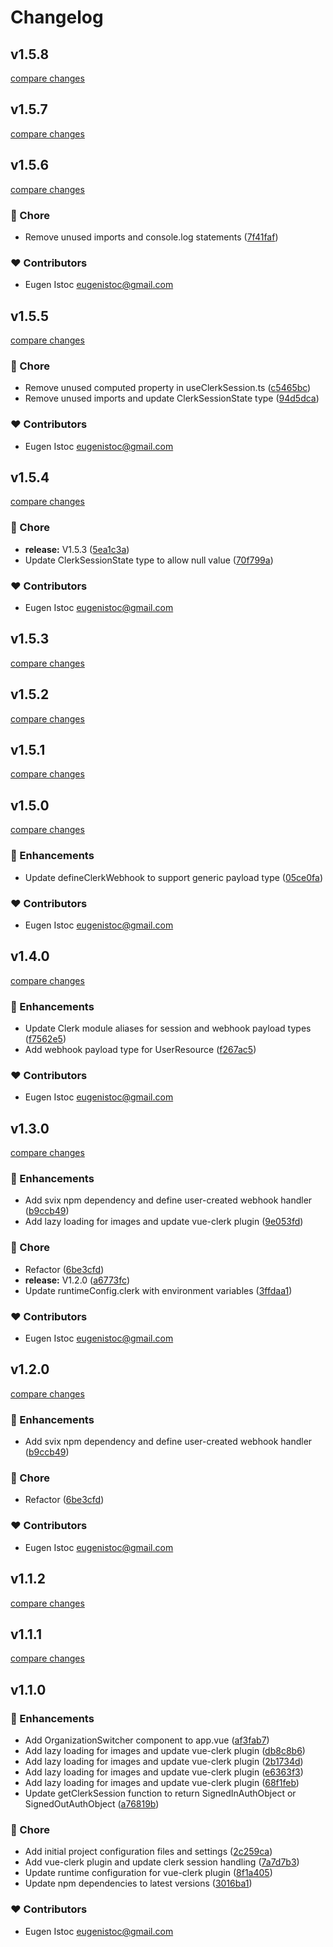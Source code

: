 # Changelog


## v1.5.8

[compare changes](https://github.com/genu/nuxt-clerk-utils/compare/v1.5.7...v1.5.8)

## v1.5.7

[compare changes](https://github.com/genu/nuxt-clerk-utils/compare/v1.5.6...v1.5.7)

## v1.5.6

[compare changes](https://github.com/genu/nuxt-clerk-utils/compare/v1.5.5...v1.5.6)

### 🏡 Chore

- Remove unused imports and console.log statements ([7f41faf](https://github.com/genu/nuxt-clerk-utils/commit/7f41faf))

### ❤️ Contributors

- Eugen Istoc <eugenistoc@gmail.com>

## v1.5.5

[compare changes](https://github.com/genu/nuxt-clerk-utils/compare/v1.5.4...v1.5.5)

### 🏡 Chore

- Remove unused computed property in useClerkSession.ts ([c5465bc](https://github.com/genu/nuxt-clerk-utils/commit/c5465bc))
- Remove unused imports and update ClerkSessionState type ([94d5dca](https://github.com/genu/nuxt-clerk-utils/commit/94d5dca))

### ❤️ Contributors

- Eugen Istoc <eugenistoc@gmail.com>

## v1.5.4

[compare changes](https://github.com/genu/nuxt-clerk-utils/compare/v1.5.2...v1.5.4)

### 🏡 Chore

- **release:** V1.5.3 ([5ea1c3a](https://github.com/genu/nuxt-clerk-utils/commit/5ea1c3a))
- Update ClerkSessionState type to allow null value ([70f799a](https://github.com/genu/nuxt-clerk-utils/commit/70f799a))

### ❤️ Contributors

- Eugen Istoc <eugenistoc@gmail.com>

## v1.5.3

[compare changes](https://github.com/genu/nuxt-clerk-utils/compare/v1.5.2...v1.5.3)

## v1.5.2

[compare changes](https://github.com/genu/nuxt-clerk-utils/compare/v1.5.1...v1.5.2)

## v1.5.1

[compare changes](https://github.com/genu/nuxt-clerk-utils/compare/v1.5.0...v1.5.1)

## v1.5.0

[compare changes](https://github.com/genu/nuxt-clerk-utils/compare/v1.4.0...v1.5.0)

### 🚀 Enhancements

- Update defineClerkWebhook to support generic payload type ([05ce0fa](https://github.com/genu/nuxt-clerk-utils/commit/05ce0fa))

### ❤️ Contributors

- Eugen Istoc <eugenistoc@gmail.com>

## v1.4.0

[compare changes](https://github.com/genu/nuxt-clerk-utils/compare/v1.3.0...v1.4.0)

### 🚀 Enhancements

- Update Clerk module aliases for session and webhook payload types ([f7562e5](https://github.com/genu/nuxt-clerk-utils/commit/f7562e5))
- Add webhook payload type for UserResource ([f267ac5](https://github.com/genu/nuxt-clerk-utils/commit/f267ac5))

### ❤️ Contributors

- Eugen Istoc <eugenistoc@gmail.com>

## v1.3.0

[compare changes](https://github.com/genu/nuxt-clerk-utils/compare/v1.2.0...v1.3.0)

### 🚀 Enhancements

- Add svix npm dependency and define user-created webhook handler ([b9ccb49](https://github.com/genu/nuxt-clerk-utils/commit/b9ccb49))
- Add lazy loading for images and update vue-clerk plugin ([9e053fd](https://github.com/genu/nuxt-clerk-utils/commit/9e053fd))

### 🏡 Chore

- Refactor ([6be3cfd](https://github.com/genu/nuxt-clerk-utils/commit/6be3cfd))
- **release:** V1.2.0 ([a6773fc](https://github.com/genu/nuxt-clerk-utils/commit/a6773fc))
- Update runtimeConfig.clerk with environment variables ([3ffdaa1](https://github.com/genu/nuxt-clerk-utils/commit/3ffdaa1))

### ❤️ Contributors

- Eugen Istoc <eugenistoc@gmail.com>

## v1.2.0

[compare changes](https://github.com/genu/nuxt-clerk-utils/compare/v1.1.2...v1.2.0)

### 🚀 Enhancements

- Add svix npm dependency and define user-created webhook handler ([b9ccb49](https://github.com/genu/nuxt-clerk-utils/commit/b9ccb49))

### 🏡 Chore

- Refactor ([6be3cfd](https://github.com/genu/nuxt-clerk-utils/commit/6be3cfd))

### ❤️ Contributors

- Eugen Istoc <eugenistoc@gmail.com>

## v1.1.2

[compare changes](https://github.com/genu/nuxt-clerk-utils/compare/v1.1.1...v1.1.2)

## v1.1.1

[compare changes](https://github.com/genu/nuxt-clerk-utils/compare/v1.1.0...v1.1.1)

## v1.1.0


### 🚀 Enhancements

- Add OrganizationSwitcher component to app.vue ([af3fab7](https://github.com/your-org/my-module/commit/af3fab7))
- Add lazy loading for images and update vue-clerk plugin ([db8c8b6](https://github.com/your-org/my-module/commit/db8c8b6))
- Add lazy loading for images and update vue-clerk plugin ([2b1734d](https://github.com/your-org/my-module/commit/2b1734d))
- Add lazy loading for images and update vue-clerk plugin ([e6363f3](https://github.com/your-org/my-module/commit/e6363f3))
- Add lazy loading for images and update vue-clerk plugin ([68f1feb](https://github.com/your-org/my-module/commit/68f1feb))
- Update getClerkSession function to return SignedInAuthObject or SignedOutAuthObject ([a76819b](https://github.com/your-org/my-module/commit/a76819b))

### 🏡 Chore

- Add initial project configuration files and settings ([2c259ca](https://github.com/your-org/my-module/commit/2c259ca))
- Add vue-clerk plugin and update clerk session handling ([7a7d7b3](https://github.com/your-org/my-module/commit/7a7d7b3))
- Update runtime configuration for vue-clerk plugin ([8f1a405](https://github.com/your-org/my-module/commit/8f1a405))
- Update npm dependencies to latest versions ([3016ba1](https://github.com/your-org/my-module/commit/3016ba1))

### ❤️ Contributors

- Eugen Istoc <eugenistoc@gmail.com>

